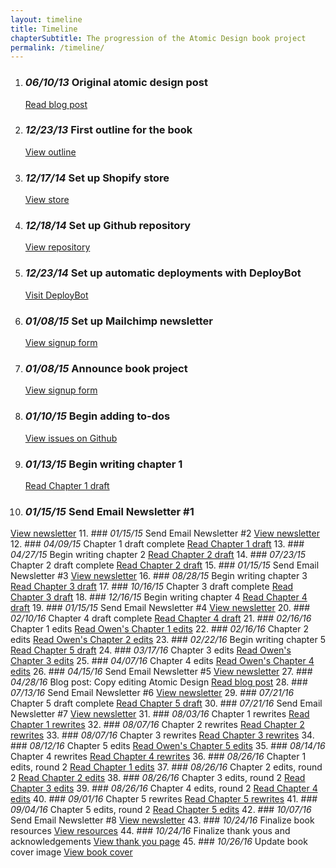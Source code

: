 ```yaml
---
layout: timeline
title: Timeline
chapterSubtitle: The progression of the Atomic Design book project
permalink: /timeline/
---
```


1. ### *06/10/13* Original atomic design post
   [Read blog post](http://bradfrost.com/blog/post/atomic-web-design/)
2. ### *12/23/13* First outline for the book
   [View outline](https://gist.github.com/bradfrost/c90ef0c63fdc38ad4512)
3. ### *12/17/14* Set up Shopify store
   [View store](http://shop.bradfrost.com/products/atomic-design-ebook)
4. ### *12/18/14* Set up Github repository
   [View repository](https://github.com/bradfrost/atomic-design/)
5. ### *12/23/14* Set up automatic deployments with DeployBot
   [Visit DeployBot](https://deploybot.com/)
6. ### *01/08/15* Set up Mailchimp newsletter
   [View signup form](http://atomicdesign.bradfrost.com/signup/)
7. ### *01/08/15* Announce book project
   [View signup form](http://bradfrost.com/blog/post/atomic-design-book/)
8. ### *01/10/15* Begin adding to-dos
   [View issues on Github](https://github.com/bradfrost/atomic-design/issues)
9. ### *01/13/15* Begin writing chapter 1
   [Read Chapter 1 draft](http://v1.atomicdesign.bradfrost.com/chapter-1/)
10. ### *01/15/15* Send Email Newsletter #1
   [View newsletter](http://us5.campaign-archive1.com/?u=6c0c3f4dcd40d88bc1cedb3fa&id=25eb2d93e6)
11. ### *01/15/15* Send Email Newsletter #2
   [View newsletter](http://us5.campaign-archive1.com/?u=6c0c3f4dcd40d88bc1cedb3fa&id=a80218ef20)
12. ### *04/09/15* Chapter 1 draft complete
   [Read Chapter 1 draft](http://v1.atomicdesign.bradfrost.com/chapter-1/)
13. ### *04/27/15* Begin writing chapter 2
   [Read Chapter 2 draft](http://v1.atomicdesign.bradfrost.com/chapter-2/)
14. ### *07/23/15* Chapter 2 draft complete
   [Read Chapter 2 draft](http://v1.atomicdesign.bradfrost.com/chapter-2/)
15. ### *01/15/15* Send Email Newsletter #3
  [View newsletter](http://us5.campaign-archive2.com/?u=6c0c3f4dcd40d88bc1cedb3fa&id=d7f9094e63)
16. ### *08/28/15* Begin writing chapter 3
   [Read Chapter 3 draft](http://v1.atomicdesign.bradfrost.com/chapter-3/)
17. ### *10/16/15* Chapter 3 draft complete
  [Read Chapter 3 draft](http://v1.atomicdesign.bradfrost.com/chapter-3/)
18. ### *12/16/15* Begin writing chapter 4
    [Read Chapter 4 draft](http://v1.atomicdesign.bradfrost.com/chapter-4/)
19. ### *01/15/15* Send Email Newsletter #4
    [View newsletter](http://us5.campaign-archive1.com/?u=6c0c3f4dcd40d88bc1cedb3fa&id=4a2b57dbe1)
20. ### *02/10/16* Chapter 4 draft complete
    [Read Chapter 4 draft](http://v1.atomicdesign.bradfrost.com/chapter-4/)
21. ### *02/16/16* Chapter 1 edits
    [Read Owen's Chapter 1 edits](http://edits.atomicdesign.bradfrost.com/chapter-1/)
22. ### *02/16/16* Chapter 2 edits
    [Read Owen's Chapter 2 edits](http://edits.atomicdesign.bradfrost.com/chapter-2/)
23. ### *02/22/16* Begin writing chapter 5
    [Read Chapter 5 draft](http://v1.atomicdesign.bradfrost.com/chapter-5/)
24. ### *03/17/16* Chapter 3 edits
    [Read Owen's Chapter 3 edits](http://edits.atomicdesign.bradfrost.com/chapter-3/)
25. ### *04/07/16* Chapter 4 edits
    [Read Owen's Chapter 4 edits](http://edits.atomicdesign.bradfrost.com/chapter-4/)
26. ### *04/15/16* Send Email Newsletter #5
    [View newsletter](http://us5.campaign-archive1.com/?u=6c0c3f4dcd40d88bc1cedb3fa&id=c88576305f)
27. ### *04/28/16* Blog post: Copy editing Atomic Design
    [Read blog post](http://bradfrost.com/blog/post/copy-editing-atomic-design/)
28. ### *07/13/16* Send Email Newsletter #6
    [View newsletter](http://us5.campaign-archive2.com/?u=6c0c3f4dcd40d88bc1cedb3fa&id=6cb62abd89)
29. ### *07/21/16* Chapter 5 draft complete
    [Read Chapter 5 draft](http://v1.atomicdesign.bradfrost.com/chapter-5/)
30. ### *07/21/16* Send Email Newsletter #7
    [View newsletter](http://us5.campaign-archive2.com/?u=6c0c3f4dcd40d88bc1cedb3fa&id=f75357a67d)
31. ### *08/03/16* Chapter 1 rewrites
    [Read Chapter 1 rewrites](http://rewrites.atomicdesign.bradfrost.com/chapter-1/)
32. ### *08/07/16* Chapter 2 rewrites
    [Read Chapter 2 rewrites](http://rewrites.atomicdesign.bradfrost.com/chapter-2/)
33. ### *08/07/16* Chapter 3 rewrites
    [Read Chapter 3 rewrites](http://rewrites.atomicdesign.bradfrost.com/chapter-3/)
34. ### *08/12/16* Chapter 5 edits
    [Read Owen's Chapter 5 edits](http://edits.atomicdesign.bradfrost.com/chapter-5/)
35. ### *08/14/16* Chapter 4 rewrites
    [Read Chapter 4 rewrites](http://rewrites.atomicdesign.bradfrost.com/chapter-4/)
36. ### *08/26/16* Chapter 1 edits, round 2
    [Read Chapter 1 edits](http://atomicdesign.bradfrost.com/chapter-1/)
37. ### *08/26/16* Chapter 2 edits, round 2
    [Read Chapter 2 edits](http://atomicdesign.bradfrost.com/chapter-2/)
38. ### *08/26/16* Chapter 3 edits, round 2
    [Read Chapter 3 edits](http://atomicdesign.bradfrost.com/chapter-3/)
39. ### *08/26/16* Chapter 4 edits, round 2
    [Read Chapter 4 edits](http://atomicdesign.bradfrost.com/chapter-4/)
40. ### *09/01/16* Chapter 5 rewrites
    [Read Chapter 5 rewrites](http://rewrites.atomicdesign.bradfrost.com/chapter-5/)
41. ### *09/04/16* Chapter 5 edits, round 2
    [Read Chapter 5 edits](http://atomicdesign.bradfrost.com/chapter-5/)
42. ### *10/07/16* Send Email Newsletter #8
    [View newsletter](http://us5.campaign-archive1.com/?u=6c0c3f4dcd40d88bc1cedb3fa&id=f3bafb7857)
43. ### *10/24/16* Finalize book resources
    [View resources](http://atomicdesign.bradfrost.com/resources/)
44. ### *10/24/16* Finalize thank yous and acknowledgements
    [View thank you page](http://atomicdesign.bradfrost.com/resources/)
45. ### *10/26/16* Update book cover image
    [View book cover](http://atomicdesign.bradfrost.com)
